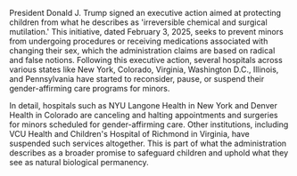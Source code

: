 President Donald J. Trump signed an executive action aimed at protecting children from what he describes as 'irreversible chemical and surgical mutilation.' This initiative, dated February 3, 2025, seeks to prevent minors from undergoing procedures or receiving medications associated with changing their sex, which the administration claims are based on radical and false notions. Following this executive action, several hospitals across various states like New York, Colorado, Virginia, Washington D.C., Illinois, and Pennsylvania have started to reconsider, pause, or suspend their gender-affirming care programs for minors.

In detail, hospitals such as NYU Langone Health in New York and Denver Health in Colorado are canceling and halting appointments and surgeries for minors scheduled for gender-affirming care. Other institutions, including VCU Health and Children's Hospital of Richmond in Virginia, have suspended such services altogether. This is part of what the administration describes as a broader promise to safeguard children and uphold what they see as natural biological permanency.